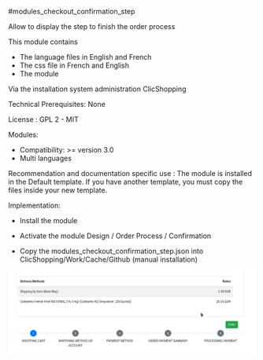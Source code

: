 #modules_checkout_confirmation_step

Allow to display the step to finish the order process

This module contains

- The language files in English and French
- The css file in French and English
- The module
  
Via the installation system administration ClicShopping

Technical Prerequisites: None

License : GPL 2 - MIT

Modules:

- Compatibility: >= version 3.0
- Multi languages

Recommendation and documentation specific use :
The module is installed in the Default template.
If you have another template, you must copy the files inside your new template.


Implementation:

- Install the module 
- Activate the module Design / Order Process / Confirmation

- Copy the modules_checkout_confirmation_step.json into ClicShopping/Work/Cache/Github (manual installation)


![image](https://github.com/ClicShoppingV3Community/modules_checkout_confirmation_step/blob/master/ModuleInfosJson/image.png)
